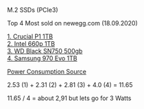 M.2 SSDs (PCIe3)

Top 4 Most sold on newegg.com (18.09.2020)

[1. Crucial P1 1TB](https://www.newegg.com/crucial-p1-1tb/p/N82E16820156199)<br/>
[2. Intel 660p 1TB](https://www.newegg.com/intel-660p-series-1tb/p/N82E16820167462)<br/>
[3. WD Black SN750 500gb](https://www.newegg.com/western-digital-black-sn750-nvme-500gb/p/N82E16820250109)<br/>
[4. Samsung 970 Evo 1TB](https://www.newegg.com/samsung-970-evo-1tb/p/N82E16820147691)<br/>

[Power Consumption Source](https://www.tomshardware.com/reviews/crucial-p1-nvme-ssd-qlc,5852-2.html)

2.53 (1) + 2.31 (2) + 2.81 (3) + 4.0 (4) = 11.65

11.65 / 4 = about 2,91 but lets go for 3 Watts
